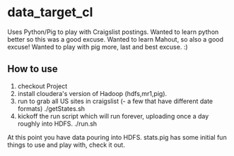 data_target_cl
==============

Uses Python/Pig to play with Craigslist postings.
Wanted to learn python better so this was a good excuse.
Wanted to learn Mahout, so also a good excuse!
Wanted to play with pig more, last and best excuse. :)

How to use
----------
1. checkout Project
2. install cloudera's version of Hadoop (hdfs,mr1,pig).
3. run to grab all US sites in craigslist (- a few that have different date formats)
        ./getStates.sh
4. kickoff the run script which will run forever, uploading once a day roughly into HDFS.
        ./run.sh

At this point you have data pouring into HDFS.  stats.pig has some initial fun things to use and play with, check it out.

